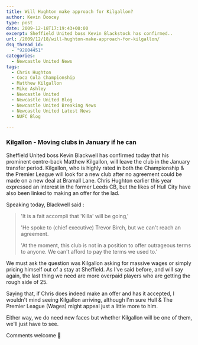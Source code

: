 ```yaml
---
title: Will Hughton make approach for Kilgallon?
author: Kevin Doocey
type: post
date: 2009-12-18T17:19:43+00:00
excerpt: Sheffield United boss Kevin Blackstock has confirmed..
url: /2009/12/18/will-hughton-make-approach-for-kilgallon/
dsq_thread_id:
  - "92804451"
categories:
  - Newcastle United News
tags:
  - Chris Hughton
  - Coca Cola Championship
  - Matthew Kilgallon
  - Mike Ashley
  - Newcastle United
  - Newcastle United Blog
  - Newcastle United Breaking News
  - Newcastle United Latest News
  - NUFC Blog

---
```

### Kilgallon - Moving clubs in January if he can

Sheffield United boss Kevin Blackwell has confirmed today that his prominent centre-back Matthew Kilgallon, will leave the club in the January transfer period. Kilgallon, who is highly rated in both the Championship & the Premier League will look for a new club after no agreement could be made on a new deal at Bramall Lane. Chris Hughton earlier this year expressed an interest  in the former Leeds CB, but the likes of Hull City have also been linked to making an offer for the lad.

Speaking today, Blackwell said :

> 'It is a fait accompli that 'Killa' will be going,'
>
> 'He spoke to (chief executive) Trevor Birch, but we can't reach an agreement.
>
> 'At the moment, this club is not in a position to offer outrageous terms to anyone. We can't afford to pay the terms we used to.'

We must ask the question was Kilgallon asking for massive wages or simply pricing himself out of a stay at Sheffield. As I've said before, and will say again, the last thing we need are more overpaid players who are getting the rough side of 25.

Saying that, if Chris does indeed make an offer and has it accepted, I wouldn't mind seeing Kilgallon arriving, although I'm sure Hull & The Premier League (Wages) might appeal just a little more to him.

Either way, we do need new faces but whether Kilgallon will be one of them, we'll just have to see.

Comments welcome 🙂
